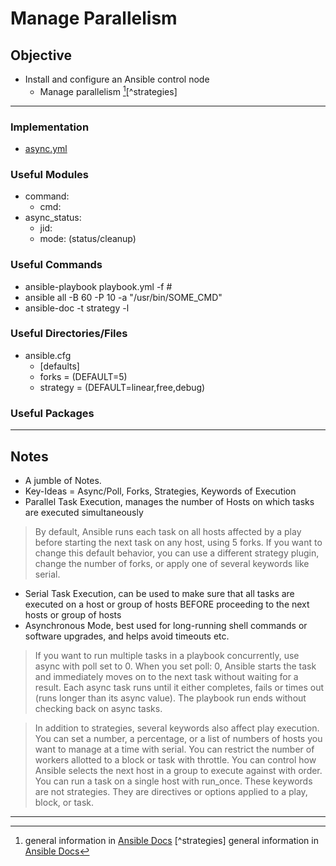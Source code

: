 # Manage Parallelism

## Objective
* Install and configure an Ansible control node
	*  Manage parallelism [^async][^strategies]
	
---

### Implementation
* [async.yml](asnyc.yml)

### Useful Modules
* command:
	* cmd:
* async_status:
	* jid:
	* mode: (status/cleanup)

### Useful Commands
* ansible-playbook playbook.yml -f #
* ansible all -B 60 -P 10 -a "/usr/bin/SOME_CMD"
* ansible-doc -t strategy -l

### Useful Directories/Files
* ansible.cfg
	* [defaults]
	* forks = (DEFAULT=5)
	* strategy = (DEFAULT=linear,free,debug)

### Useful Packages

---

## Notes
* A jumble of Notes. 
* Key-Ideas = Async/Poll, Forks, Strategies, Keywords of Execution
* Parallel Task Execution, manages the number of Hosts on which tasks are executed simultaneously

> By default, Ansible runs each task on all hosts affected by a play before starting the next task on any host, using 5 forks. If you want to change this default behavior, you can use a different strategy plugin, change the number of forks, or apply one of several keywords like serial.


* Serial Task Execution, can be used to make sure that all tasks are executed on a host or group of hosts BEFORE proceeding to the next hosts or group of hosts
* Asynchronous Mode, best used for long-running shell commands or software upgrades, and helps avoid timeouts etc.

> If you want to run multiple tasks in a playbook concurrently, use async with poll set to 0. When you set poll: 0, Ansible starts the task and immediately moves on to the next task without waiting for a result. Each async task runs until it either completes, fails or times out (runs longer than its async value). The playbook run ends without checking back on async tasks.

> In addition to strategies, several keywords also affect play execution. You can set a number, a percentage, or a list of numbers of hosts you want to manage at a time with serial. You can restrict the number of workers allotted to a block or task with throttle. You can control how Ansible selects the next host in a group to execute against with order. You can run a task on a single host with run_once. These keywords are not strategies. They are directives or options applied to a play, block, or task.



---
[^async]: general information in [Ansible Docs](https://docs.ansible.com/ansible/latest/user_guide/playbooks_async.html)
[^strategies] general information in [Ansible Docs](https://docs.ansible.com/ansible/latest/user_guide/playbooks_strategies.html)
